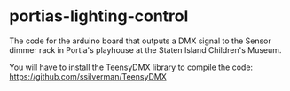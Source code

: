 # portias-lighting-control
The code for the arduino board that outputs a DMX signal to the Sensor dimmer rack in Portia's playhouse at the Staten Island Children's Museum.

You will have to install the TeensyDMX library to compile the code: https://github.com/ssilverman/TeensyDMX

